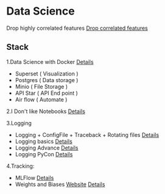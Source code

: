 # Data Science

Drop highly correlated features
[Drop correlated features](https://chrisalbon.com/machine_learning/feature_selection/drop_highly_correlated_features/)

## Stack

1.Data Science with Docker [Details](https://www.youtube.com/watch?v=bl1XSZy11vQ)

* Superset ( Visualization )
* Postgres ( Data storage )
* Minio ( File Storage )
* API Star ( API End point )
* Air flow ( Automate )

2.I Don't like Notebooks [Details](https://www.youtube.com/watch?v=7jiPeIFXb6U)

3.Logging

* Logging + ConfigFile + Traceback + Rotating files [Details](https://www.youtube.com/watch?v=p0A4CV4MWd0)
* Logging basics [Details](https://www.youtube.com/watch?v=-ARI4Cz-awo)
* Logging Advance [Details](https://www.youtube.com/watch?v=jxmzY9soFXg)
* Logging PyCon [Details](https://www.youtube.com/watch?v=DxZ5WEo4hvU)

4.Tracking:

* MLFlow [Details](https://github.com/mlflow/mlflow)
* Weights and Biases [Website](https://www.wandb.com/) [Details](https://github.com/wandb)
